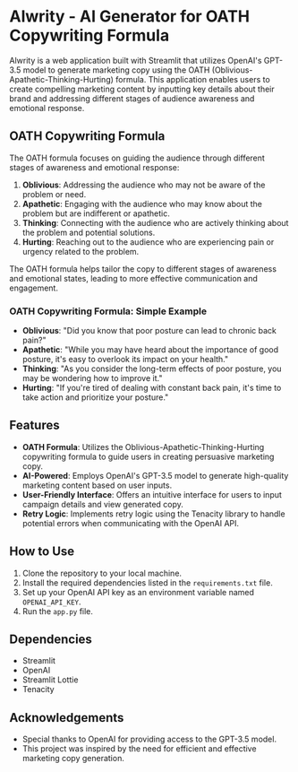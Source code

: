 # Alwrity - AI Generator for OATH Copywriting Formula

Alwrity is a web application built with Streamlit that utilizes OpenAI's GPT-3.5 model to generate marketing copy using the OATH (Oblivious-Apathetic-Thinking-Hurting) formula. This application enables users to create compelling marketing content by inputting key details about their brand and addressing different stages of audience awareness and emotional response.

## OATH Copywriting Formula

The OATH formula focuses on guiding the audience through different stages of awareness and emotional response:

1. **Oblivious**: Addressing the audience who may not be aware of the problem or need.
2. **Apathetic**: Engaging with the audience who may know about the problem but are indifferent or apathetic.
3. **Thinking**: Connecting with the audience who are actively thinking about the problem and potential solutions.
4. **Hurting**: Reaching out to the audience who are experiencing pain or urgency related to the problem.

The OATH formula helps tailor the copy to different stages of awareness and emotional states, leading to more effective communication and engagement.

### OATH Copywriting Formula: Simple Example

- **Oblivious**: "Did you know that poor posture can lead to chronic back pain?"
- **Apathetic**: "While you may have heard about the importance of good posture, it's easy to overlook its impact on your health."
- **Thinking**: "As you consider the long-term effects of poor posture, you may be wondering how to improve it."
- **Hurting**: "If you're tired of dealing with constant back pain, it's time to take action and prioritize your posture."

## Features

- **OATH Formula**: Utilizes the Oblivious-Apathetic-Thinking-Hurting copywriting formula to guide users in creating persuasive marketing copy.
- **AI-Powered**: Employs OpenAI's GPT-3.5 model to generate high-quality marketing content based on user inputs.
- **User-Friendly Interface**: Offers an intuitive interface for users to input campaign details and view generated copy.
- **Retry Logic**: Implements retry logic using the Tenacity library to handle potential errors when communicating with the OpenAI API.

## How to Use

1. Clone the repository to your local machine.
2. Install the required dependencies listed in the `requirements.txt` file.
3. Set up your OpenAI API key as an environment variable named `OPENAI_API_KEY`.
4. Run the `app.py` file.

## Dependencies

- Streamlit
- OpenAI
- Streamlit Lottie
- Tenacity

## Acknowledgements

- Special thanks to OpenAI for providing access to the GPT-3.5 model.
- This project was inspired by the need for efficient and effective marketing copy generation.
